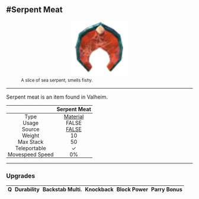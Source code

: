 <meta property="og:title" content="Serpent Meat - MoreValheim" /><meta property="og:type" content="website" /><meta property="og:image" content="/assets/serpent_meat.png" /><meta property="og:description" content="Serpent Meat is an item found in Valheim." /><meta name="theme-color" content="#546D78"><meta name="twitter:card" content="summary_large_image">
#Serpent Meat
-------------
<style>img {width:20px;}.tb {width:150px;display: block;margin-left: auto;margin-right: auto;}</style>

<style>.md-typeset table:not([class]) th:not([align]) {min-width:unset!important;}</style>
<style>td{padding:0em 0.3em!important;text-align:center!important;border-left:.05rem solid var(--md-default-fg-color--lightest)}</style>

<style>th{padding:0.1em 0.3em!important;text-align:center!important;font-weight:bold}</style>

<style>pre{text-align:right!important}</style>
<style>table tr td:first-child {border-left: 0;};</style>

<figure><img src="/assets/serpent_meat.png" class="tb" /><figcaption><small>A slice of sea serpent, smells fishy.</small></figcaption></figure>

-------------

Serpent meat is an item found in Valheim.

|        | Serpent Meat              |
| ----------- | ------------------------------------ |
| Type | [Material](../../types/material)
| Usage | FALSE<br>
| Source | [FALSE](../../items/false)
| Weight | 10 |
| Max Stack | 50 |
| Teleportable | ✓
| Movespeed Speed | 0%


-------------

### Upgrades
| Q | Durability | Backstab Multi. | Knockback | Block Power | Parry Bonus
| - | - | - | - | - | - 
